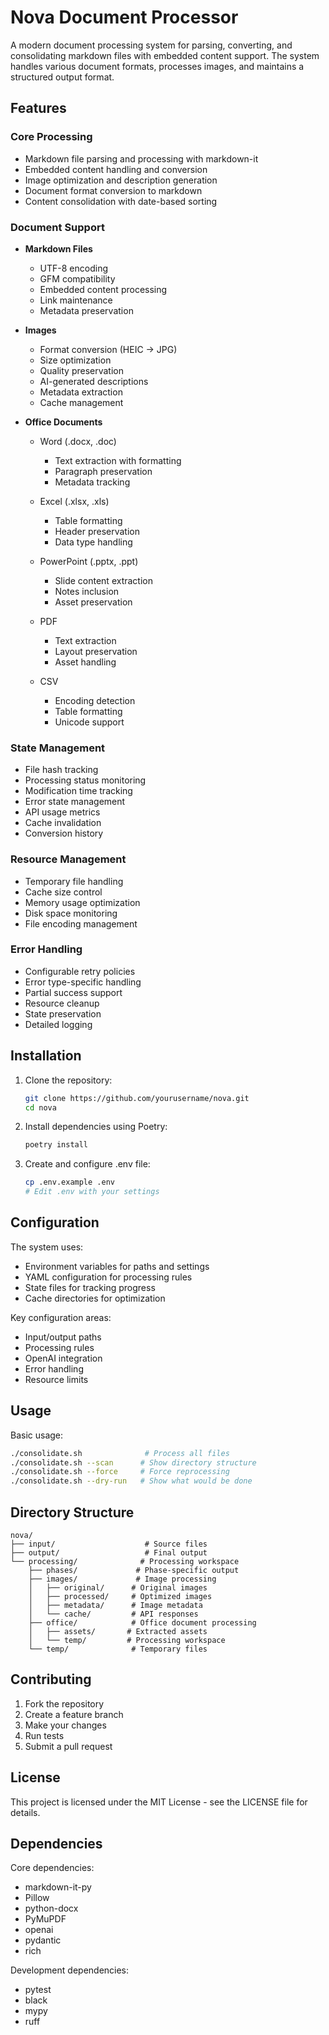 # Nova Document Processor

A modern document processing system for parsing, converting, and consolidating markdown files with embedded content support. The system handles various document formats, processes images, and maintains a structured output format.

## Features

### Core Processing
- Markdown file parsing and processing with markdown-it
- Embedded content handling and conversion
- Image optimization and description generation
- Document format conversion to markdown
- Content consolidation with date-based sorting

### Document Support
- **Markdown Files**
  - UTF-8 encoding
  - GFM compatibility
  - Embedded content processing
  - Link maintenance
  - Metadata preservation
  
- **Images**
  - Format conversion (HEIC → JPG)
  - Size optimization
  - Quality preservation
  - AI-generated descriptions
  - Metadata extraction
  - Cache management
  
- **Office Documents**
  - Word (.docx, .doc)
    - Text extraction with formatting
    - Paragraph preservation
    - Metadata tracking
    
  - Excel (.xlsx, .xls)
    - Table formatting
    - Header preservation
    - Data type handling
    
  - PowerPoint (.pptx, .ppt)
    - Slide content extraction
    - Notes inclusion
    - Asset preservation
    
  - PDF
    - Text extraction
    - Layout preservation
    - Asset handling
    
  - CSV
    - Encoding detection
    - Table formatting
    - Unicode support

### State Management
- File hash tracking
- Processing status monitoring
- Modification time tracking
- Error state management
- API usage metrics
- Cache invalidation
- Conversion history

### Resource Management
- Temporary file handling
- Cache size control
- Memory usage optimization
- Disk space monitoring
- File encoding management

### Error Handling
- Configurable retry policies
- Error type-specific handling
- Partial success support
- Resource cleanup
- State preservation
- Detailed logging

## Installation

1. Clone the repository:
   ```bash
   git clone https://github.com/yourusername/nova.git
   cd nova
   ```

2. Install dependencies using Poetry:
   ```bash
   poetry install
   ```

3. Create and configure .env file:
   ```bash
   cp .env.example .env
   # Edit .env with your settings
   ```

## Configuration

The system uses:
- Environment variables for paths and settings
- YAML configuration for processing rules
- State files for tracking progress
- Cache directories for optimization

Key configuration areas:
- Input/output paths
- Processing rules
- OpenAI integration
- Error handling
- Resource limits

## Usage

Basic usage:

```bash
./consolidate.sh              # Process all files
./consolidate.sh --scan      # Show directory structure
./consolidate.sh --force     # Force reprocessing
./consolidate.sh --dry-run   # Show what would be done
```

## Directory Structure

```
nova/
├── input/                    # Source files
├── output/                   # Final output
└── processing/              # Processing workspace
    ├── phases/             # Phase-specific output
    ├── images/             # Image processing
    │   ├── original/      # Original images
    │   ├── processed/     # Optimized images
    │   ├── metadata/      # Image metadata
    │   └── cache/         # API responses
    ├── office/            # Office document processing
    │   ├── assets/       # Extracted assets
    │   └── temp/         # Processing workspace
    └── temp/              # Temporary files
```

## Contributing

1. Fork the repository
2. Create a feature branch
3. Make your changes
4. Run tests
5. Submit a pull request

## License

This project is licensed under the MIT License - see the LICENSE file for details.

## Dependencies

Core dependencies:
- markdown-it-py
- Pillow
- python-docx
- PyMuPDF
- openai
- pydantic
- rich

Development dependencies:
- pytest
- black
- mypy
- ruff